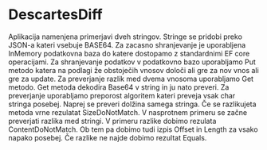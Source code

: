 # DescartesDiff

Aplikacija namenjena primerjavi dveh stringov. Stringe se pridobi preko JSON-a kateri vsebuje BASE64. 
Za zacasno shranjevanje je uporabljena InMemory podatkovna baza do katere dostopamo z standardnimi EF core operacijami. 
Za shranjevanje podatkov v podatkovno bazo uporabljamo Put metodo katera na podlagi že obstoječih vnosov določi ali gre za nov vnos ali gre za update.
Za preverjanje razlik med dvema vnosoma uporabljamo Get metodo. Get metoda dekodira Base64 v string in ju nato preveri. 
Za preverjanje uporabljamo preporost algoritem kateri preveja vsak char stringa posebej. Naprej se preveri dolžina samega stringa. Če se razlikujeta metoda vrne rezulatat 
SizeDoNotMatch. V nasprotnem primeru se začne preverjati razlika med stringi.
V primeru razlike dobimo rezulata ContentDoNotMatch. Ob tem pa dobimo tudi izpis Offset in Length za vsako napako posebej. Če razlike ne najde dobimo rezultat Equals.
